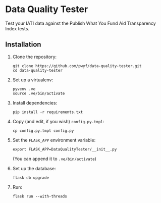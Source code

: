 # Data Quality Tester

Test your IATI data against the Publish What You Fund Aid Transparency
Index tests.

## Installation

1. Clone the repository:

    ```
    git clone https://github.com/pwyf/data-quality-tester.git
    cd data-quality-tester
    ```

2. Set up a virtualenv:

    ```
    pyvenv .ve
    source .ve/bin/activate
    ```

3. Install dependencies:

    ```
    pip install -r requirements.txt
    ```

4. Copy (and edit, if you wish) `config.py.tmpl`:

    ```
    cp config.py.tmpl config.py
    ```

5. Set the `FLASK_APP` environment variable:

    ```
    export FLASK_APP=DataQualityTester/__init__.py
    ```

    (You can append it to `.ve/bin/activate`)

6. Set up the database:

    ```
    flask db upgrade
    ```

7. Run:

    ```
    flask run --with-threads
    ```
